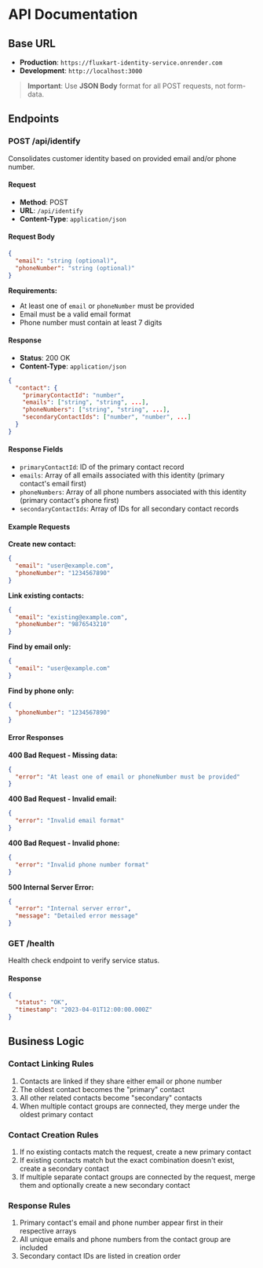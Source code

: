 # API Documentation

## Base URL
- **Production**: `https://fluxkart-identity-service.onrender.com`
- **Development**: `http://localhost:3000`

> **Important**: Use **JSON Body** format for all POST requests, not form-data.

## Endpoints

### POST /api/identify

Consolidates customer identity based on provided email and/or phone number.

#### Request
- **Method**: POST
- **URL**: `/api/identify`
- **Content-Type**: `application/json`

#### Request Body
```json
{
  "email": "string (optional)",
  "phoneNumber": "string (optional)"
}
```

**Requirements:**
- At least one of `email` or `phoneNumber` must be provided
- Email must be a valid email format
- Phone number must contain at least 7 digits

#### Response
- **Status**: 200 OK
- **Content-Type**: `application/json`

```json
{
  "contact": {
    "primaryContactId": "number",
    "emails": ["string", "string", ...],
    "phoneNumbers": ["string", "string", ...],
    "secondaryContactIds": ["number", "number", ...]
  }
}
```

#### Response Fields
- `primaryContactId`: ID of the primary contact record
- `emails`: Array of all emails associated with this identity (primary contact's email first)
- `phoneNumbers`: Array of all phone numbers associated with this identity (primary contact's phone first)
- `secondaryContactIds`: Array of IDs for all secondary contact records

#### Example Requests

**Create new contact:**
```json
{
  "email": "user@example.com",
  "phoneNumber": "1234567890"
}
```

**Link existing contacts:**
```json
{
  "email": "existing@example.com",
  "phoneNumber": "9876543210"
}
```

**Find by email only:**
```json
{
  "email": "user@example.com"
}
```

**Find by phone only:**
```json
{
  "phoneNumber": "1234567890"
}
```

#### Error Responses

**400 Bad Request - Missing data:**
```json
{
  "error": "At least one of email or phoneNumber must be provided"
}
```

**400 Bad Request - Invalid email:**
```json
{
  "error": "Invalid email format"
}
```

**400 Bad Request - Invalid phone:**
```json
{
  "error": "Invalid phone number format"
}
```

**500 Internal Server Error:**
```json
{
  "error": "Internal server error",
  "message": "Detailed error message"
}
```

### GET /health

Health check endpoint to verify service status.

#### Response
```json
{
  "status": "OK",
  "timestamp": "2023-04-01T12:00:00.000Z"
}
```

## Business Logic

### Contact Linking Rules
1. Contacts are linked if they share either email or phone number
2. The oldest contact becomes the "primary" contact
3. All other related contacts become "secondary" contacts
4. When multiple contact groups are connected, they merge under the oldest primary contact

### Contact Creation Rules
1. If no existing contacts match the request, create a new primary contact
2. If existing contacts match but the exact combination doesn't exist, create a secondary contact
3. If multiple separate contact groups are connected by the request, merge them and optionally create a new secondary contact

### Response Rules
1. Primary contact's email and phone number appear first in their respective arrays
2. All unique emails and phone numbers from the contact group are included
3. Secondary contact IDs are listed in creation order
